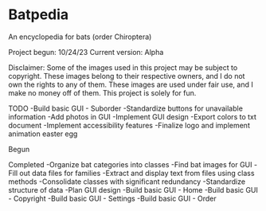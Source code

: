 # Batpedia
An encyclopedia for bats (order Chiroptera)

Project begun: 10/24/23
Current version: Alpha

Disclaimer: Some of the images used in this project may be subject to copyright. These images belong to their respective owners, and I do not own the rights to any of them. These images are used under fair use, and I make no money off of them. This project is solely for fun.




TODO
-Build basic GUI - Suborder
-Standardize buttons for unavailable information
-Add photos in GUI
-Implement GUI design
-Export colors to txt document
-Implement accessibility features
-Finalize logo and implement animation easter egg

Begun


Completed
-Organize bat categories into classes
-Find bat images for GUI
-Fill out data files for families
-Extract and display text from files using class methods
-Consolidate classes with significant redundancy
-Standardize structure of data
-Plan GUI design
-Build basic GUI - Home
-Build basic GUI - Copyright
-Build basic GUI - Settings
-Build basic GUI - Order